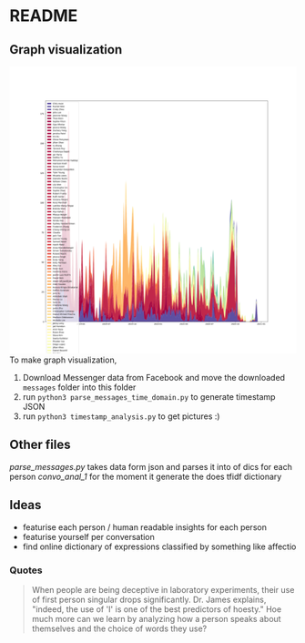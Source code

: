 # README

## Graph visualization

![Screenshot](2019_2020.png)
To make graph visualization,

1. Download Messenger data from Facebook and move the downloaded `messages` folder into this folder
2. run `python3 parse_messages_time_domain.py` to generate timestamp JSON
3. run `python3 timestamp_analysis.py` to get pictures :)

## Other files

_parse_messages.py_ takes data form json and parses it into of dics for each person
_convo_anal_1_ for the moment it generate the does tfidf dictionary

## Ideas

- featurise each person / human readable insights for each person
- featurise yourself per conversation
- find online dictionary of expressions classified by something like affectio

### Quotes

> When people are being deceptive in laboratory experiments, their use of first person singular drops significantly. Dr. James explains, "indeed, the use of 'I' is one of the best predictors of hoesty." Hoe much more can we learn by analyzing how a person speaks about themselves and the choice of words they use?
